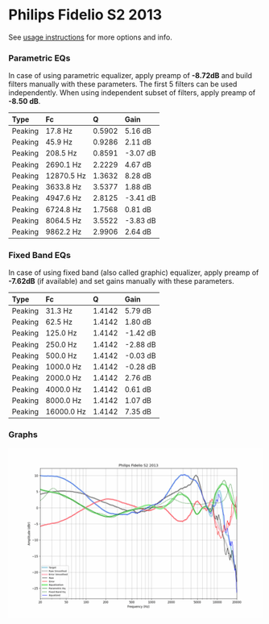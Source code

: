 # Philips Fidelio S2 2013
See [usage instructions](https://github.com/jaakkopasanen/AutoEq#usage) for more options and info.

### Parametric EQs
In case of using parametric equalizer, apply preamp of **-8.72dB** and build filters manually
with these parameters. The first 5 filters can be used independently.
When using independent subset of filters, apply preamp of **-8.50 dB**.

| Type    | Fc         |      Q | Gain     |
|:--------|:-----------|:-------|:---------|
| Peaking | 17.8 Hz    | 0.5902 | 5.16 dB  |
| Peaking | 45.9 Hz    | 0.9286 | 2.11 dB  |
| Peaking | 208.5 Hz   | 0.8591 | -3.07 dB |
| Peaking | 2690.1 Hz  | 2.2229 | 4.67 dB  |
| Peaking | 12870.5 Hz | 1.3632 | 8.28 dB  |
| Peaking | 3633.8 Hz  | 3.5377 | 1.88 dB  |
| Peaking | 4947.6 Hz  | 2.8125 | -3.41 dB |
| Peaking | 6724.8 Hz  | 1.7568 | 0.81 dB  |
| Peaking | 8064.5 Hz  | 3.5522 | -3.83 dB |
| Peaking | 9862.2 Hz  | 2.9906 | 2.64 dB  |

### Fixed Band EQs
In case of using fixed band (also called graphic) equalizer, apply preamp of **-7.62dB**
(if available) and set gains manually with these parameters.

| Type    | Fc         |      Q | Gain     |
|:--------|:-----------|:-------|:---------|
| Peaking | 31.3 Hz    | 1.4142 | 5.79 dB  |
| Peaking | 62.5 Hz    | 1.4142 | 1.80 dB  |
| Peaking | 125.0 Hz   | 1.4142 | -1.42 dB |
| Peaking | 250.0 Hz   | 1.4142 | -2.88 dB |
| Peaking | 500.0 Hz   | 1.4142 | -0.03 dB |
| Peaking | 1000.0 Hz  | 1.4142 | -0.28 dB |
| Peaking | 2000.0 Hz  | 1.4142 | 2.76 dB  |
| Peaking | 4000.0 Hz  | 1.4142 | 0.61 dB  |
| Peaking | 8000.0 Hz  | 1.4142 | 1.07 dB  |
| Peaking | 16000.0 Hz | 1.4142 | 7.35 dB  |

### Graphs
![](./Philips%20Fidelio%20S2%202013.png)